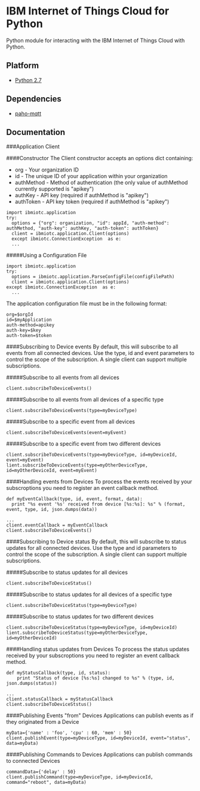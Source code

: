 IBM Internet of Things Cloud for Python
=======================================

Python module for interacting with the IBM Internet of Things Cloud with Python.

Platform
--------
* [Python 2.7](https://www.python.org/download/releases/2.7)

Dependencies
------------
* [paho-mqtt](http://git.eclipse.org/c/paho/org.eclipse.paho.mqtt.python.git/)


Documentation
-------------

###Application Client


####Constructor
The Client constructor accepts an options dict containing:
 * org - Your organization ID
 * id - The unique ID of your application within your organization
 * authMethod - Method of authentication (the only value of authMethod currently supported is "apikey")
 * authKey - API key (required if authMethod is "apikey")
 * authToken - API key token (required if authMethod is "apikey")

```
import ibmiotc.application
try:
  options = {"org": organization, "id": appId, "auth-method": authMethod, "auth-key": authKey, "auth-token": authToken}
  client = ibmiotc.application.Client(options)
  except ibmiotc.ConnectionException  as e:
  ...
```

#####Using a Configuration File
```
import ibmiotc.application
try:
  options = ibmiotc.application.ParseConfigFile(configFilePath)
  client = ibmiotc.application.Client(options)
except ibmiotc.ConnectionException  as e:
  ...
```

The application configuration file must be in the following format:
```
org=$orgId
id=$myApplication
auth-method=apikey
auth-key=$key
auth-token=$token
```

####Subscribing to Device events
By default, this will subscribe to all events from all connected devices.  Use the type, id and event parameters to control the scope of the subscription.  A single client can support multiple subscriptions.

#####Subscribe to all events from all devices
```
client.subscribeToDeviceEvents()
```

#####Subscribe to all events from all devices of a specific type
```
client.subscribeToDeviceEvents(type=myDeviceType)
```

#####Subscribe to a specific event from all devices
```
client.subscribeToDeviceEvents(event=myEvent)
```

#####Subscribe to a specific event from two different devices
```
client.subscribeToDeviceEvents(type=myDeviceType, id=myDeviceId, event=myEvent)
lient.subscribeToDeviceEvents(type=myOtherDeviceType, id=myOtherDeviceId, event=myEvent)
```

####Handling events from Devices
To process the events received by your subscroptions you need to register an event callback method.
```
def myEventCallback(type, id, event, format, data):
  print "%s event '%s' received from device [%s:%s]: %s" % (format, event, type, id, json.dumps(data))

...
client.eventCallback = myEventCallback
client.subscribeToDeviceEvents()
```


####Subscribing to Device status
By default, this will subscribe to status updates for all connected devices. Use the type and id parameters to control the scope of the subscription.  A single client can support multiple subscriptions.

#####Subscribe to status updates for all devices
```
client.subscribeToDeviceStatus()
```

#####Subscribe to status updates for all devices of a specific type
```
client.subscribeToDeviceStatus(type=myDeviceType)
```

#####Subscribe to status updates for two different devices
```
client.subscribeToDeviceStatus(type=myDeviceType, id=myDeviceId)
lient.subscribeToDeviceStatus(type=myOtherDeviceType, id=myOtherDeviceId)
```

####Handling status updates from Devices
To process the status updates received by your subscroptions you need to register an event callback method.
```
def myStatusCallback(type, id, status):
	print "Status of device [%s:%s] changed to %s" % (type, id, json.dumps(status))

...
client.statusCallback = myStatusCallback
client.subscribeToDeviceStstus()
```

####Publishing Events "from" Devices
Applications can publish events as if they originated from a Device
```
myData={'name' : 'foo', 'cpu' : 60, 'mem' : 50}
client.publishEvent(type=myDeviceType, id=myDeviceId, event="status", data=myData)
```

####Publishing Commands to Devices
Applications can publish commands to connected Devices
```
commandData={'delay' : 50}
client.publishCommand(type=myDeviceType, id=myDeviceId, command="reboot", data=myData)
```

